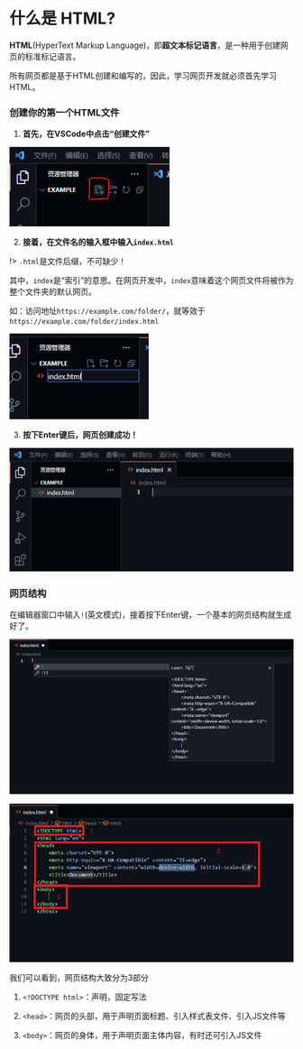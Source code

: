 # 什么是 HTML?

**HTML**(HyperText Markup Language)，即**超文本标记语言**，是一种用于创建网页的标准标记语言。

所有网页都是基于HTML创建和编写的，因此，学习网页开发就必须首先学习HTML。

### 创建你的第一个HTML文件

1. **首先，在VSCode中点击“创建文件”**

![1-1](../img/html-1-1.png)

2. **接着，在文件名的输入框中输入`index.html`**

!> `.html`是文件后缀，不可缺少！

其中，`index`是“索引”的意思。在网页开发中，`index`意味着这个网页文件将被作为整个文件夹的默认网页。

如：访问地址`https://example.com/folder/`，就等效于`https://example.com/folder/index.html`

![1-2](../img/html-1-2.png)

3. **按下Enter键后，网页创建成功！**

![1-3](../img/html-1-3.png)

### 网页结构

在编辑器窗口中输入`!`(英文模式)，接着按下Enter键，一个基本的网页结构就生成好了。

![1-4](../img/html-1-4.png)

![1-5](../img/html-1-5.png)

我们可以看到，网页结构大致分为3部分

1. `<!DOCTYPE html>`：声明，固定写法

2. `<head>`：网页的头部，用于声明页面标题、引入样式表文件、引入JS文件等

3. `<body>`：网页的身体，用于声明页面主体内容，有时还可引入JS文件
